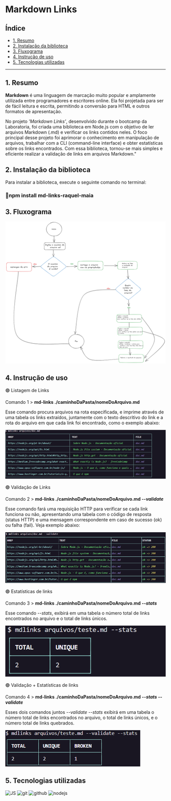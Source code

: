 # Markdown Links

## Índice

* [1. Resumo](#1-prefácio)
* [2. Instalação da biblioteca ](#2-instalação-do-biblioteca)
* [3. Fluxograma](#3-fluxograma)
* [4. Instrução de uso](#4-instrução-de-uso)
* [5. Tecnologias utilizadas](#5-tecnologias-utilizadas)


***

## 1. Resumo
**Markdown** é uma linguagem de marcação muito popular e amplamente utilizada entre programadores e escritores online. Ela foi projetada para ser de fácil leitura e escrita, permitindo a conversão para HTML e outros formatos de apresentação.

No projeto *'Markdown Links'*, desenvolvido durante o bootcamp da Laboratoria, foi criada uma biblioteca em Node.js com o objetivo de ler arquivos Markdown (.md) e verificar os links contidos neles. O foco principal desse projeto foi aprimorar o conhecimento em manipulação de arquivos, trabalhar com a CLI (command-line interface) e obter estatísticas sobre os links encontrados. Com essa biblioteca, tornou-se mais simples e eficiente realizar a validação de links em arquivos Markdown."
## 2.  Instalação da biblioteca
Para instalar a biblioteca, execute o seguinte comando no terminal:
### 🔹npm install md-links-raquel-maia
## 3.  Fluxograma
<img src= ".\fluxo-f.png"/> 

## 4. Instrução de uso 

🟣 Listagem de Links 

Comando 1 > **md-links ./caminhoDaPasta/nomeDoArquivo.md** 

Esse comando procura arquivos na rota especificada, e imprime através de uma tabela os links extraídos, juntamente com o texto descritivo do link e a rota do arquivo em que cada link foi encontrado, como o exemplo abaixo:

<img src= ".\comando1.png" /> 

🟣 Validação de Links 

Comando 2 > **md-links ./caminhoDaPasta/nomeDoArquivo.md _--validate_** 

Esse comando fará uma requisição HTTP para verificar se cada link funciona ou não, apresentando uma tabela com o código de resposta (status HTTP) e uma mensagem correspondente em caso de sucesso (ok) ou falha (fail). Veja exemplo abaixo:

<img src= ".\comando2.png" /> 

🟣 Estatísticas de links 

Comando 3 > **md-links ./caminhoDaPasta/nomeDoArquivo.md _--stats_** 

Esse comando _--stats_, exibirá em uma tabela o número total de links encontrados no arquivo e o total de links únicos.

<img src= ".\comando4.png" />

🟣 Validação + Estatísticas de links 

Comando 4 > **md-links ./caminhoDaPasta/nomeDoArquivo.md _--stats --validate_**

Esses dois comandos juntos  _--validate --stats_ exibirá em uma tabela o número total de links encontrados no arquivo, o total de links únicos, e o número total de links quebrados. 

<img src= ".\comando3.png" /> 

## 5. Tecnologias utilizadas
 <img alt="JS" height="50" src="https://cdn2.iconfinder.com/data/icons/designer-skills/128/code-programming-javascript-software-develop-command-language-256.png"> <img alt="git" height="40" src="https://cdn3.iconfinder.com/data/icons/social-media-2169/24/social_media_social_media_logo_git-256.png"/> <img alt="github" height="45" src="https://cdn1.iconfinder.com/data/icons/unicons-line-vol-3/24/github-256.png"/> <img alt="nodejs" height="45" src="https://cdn.icon-icons.com/icons2/2415/PNG/512/nodejs_plain_logo_icon_146409.png"/> 